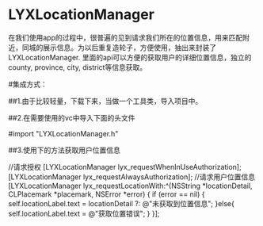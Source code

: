 # LYXLocationManager
在我们使用app的过程中，很普遍的见到请求我们所在的位置信息，用来匹配附近，同城的展示信息。为以后重复造轮子，方便使用，抽出来封装了LYXLocationManager. 里面的api可以方便的获取用户的详细位置信息，独立的county, province, city, district等信息获取。

#集成方式：

##1.由于比较轻量，下载下来，当做一个工具类，导入项目中。

##2.在需要使用的vc中导入下面的头文件

   #import "LYXLocationManager.h"

##3.使用下的方法获取用户位置信息

  //请求授权
  [LYXLocationManager lyx_requestWhenInUseAuthorization];
  [LYXLocationManager lyx_requestAlwaysAuthorization];
  //请求用户位置信息
  [LYXLocationManager lyx_requestLocationWith:^(NSString *locationDetail, CLPlacemark *placemark, NSError *error) {
      if (error == nil) {
          self.locationLabel.text = locationDetail ?: @"未获取到位置信息";
      }else{
          self.locationLabel.text = @"获取位置错误";
      }
  }];
